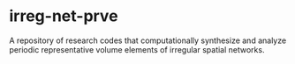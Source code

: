 # irreg-net-prve
A repository of research codes that computationally synthesize and analyze periodic representative volume elements of irregular spatial networks.
